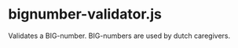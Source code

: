 bignumber-validator.js
======================

Validates a BIG-number. BIG-numbers are used by dutch caregivers.